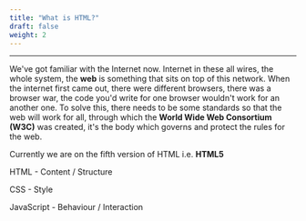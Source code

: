 ```yaml
---
title: "What is HTML?"
draft: false
weight: 2
---
```


---

We've got familiar with the Internet now. Internet in these all wires, the whole system, the **web** is something that sits on top of this network.
When the internet first came out, there were different browsers, there was a browser war, the code you'd write for one browser wouldn't work for an another one. To solve this, there needs to be some standards so that the web will work for all, through which the **World Wide Web Consortium (W3C)** was created, it's the body which governs and protect the rules for the web.

Currently we are on the fifth version of HTML i.e. **HTML5**

HTML - Content / Structure

CSS - Style

JavaScript - Behaviour / Interaction